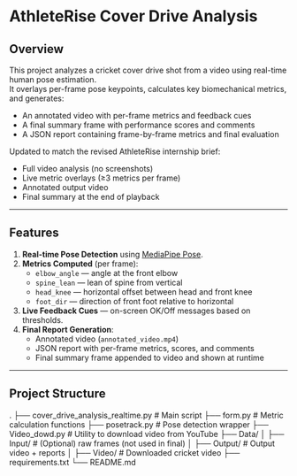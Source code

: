 # AthleteRise Cover Drive Analysis

## Overview
This project analyzes a cricket cover drive shot from a video using real-time human pose estimation.  
It overlays per-frame pose keypoints, calculates key biomechanical metrics, and generates:
- An annotated video with per-frame metrics and feedback cues
- A final summary frame with performance scores and comments
- A JSON report containing frame-by-frame metrics and final evaluation

Updated to match the revised AthleteRise internship brief:
- Full video analysis (no screenshots)
- Live metric overlays (≥3 metrics per frame)
- Annotated output video
- Final summary at the end of playback

---

## Features
1. **Real-time Pose Detection** using [MediaPipe Pose](https://developers.google.com/mediapipe/solutions/vision/pose).
2. **Metrics Computed** (per frame):
   - `elbow_angle` — angle at the front elbow
   - `spine_lean` — lean of spine from vertical
   - `head_knee` — horizontal offset between head and front knee
   - `foot_dir` — direction of front foot relative to horizontal
3. **Live Feedback Cues** — on-screen OK/Off messages based on thresholds.
4. **Final Report Generation**:
   - Annotated video (`annotated_video.mp4`)
   - JSON report with per-frame metrics, scores, and comments
   - Final summary frame appended to video and shown at runtime

---

## Project Structure
.
├── cover_drive_analysis_realtime.py # Main script
├── form.py # Metric calculation functions
├── posetrack.py # Pose detection wrapper
├── Video_dowd.py # Utility to download video from YouTube
├── Data/
│ ├── Input/ # (Optional) raw frames (not used in final)
│ ├── Output/ # Output video + reports
│ ├── Video/ # Downloaded cricket video
├── requirements.txt
└── README.md